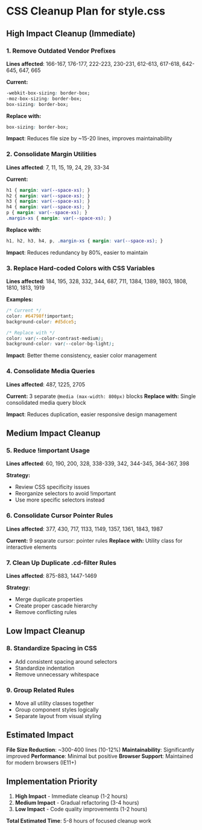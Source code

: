 # CSS Cleanup Plan for style.css

## High Impact Cleanup (Immediate)

### 1. Remove Outdated Vendor Prefixes
**Lines affected**: 166-167, 176-177, 222-223, 230-231, 612-613, 617-618, 642-645, 647, 665

**Current:**
```css
-webkit-box-sizing: border-box;
-moz-box-sizing: border-box;
box-sizing: border-box;
```

**Replace with:**
```css
box-sizing: border-box;
```

**Impact**: Reduces file size by ~15-20 lines, improves maintainability

### 2. Consolidate Margin Utilities
**Lines affected**: 7, 11, 15, 19, 24, 29, 33-34

**Current:**
```css
h1 { margin: var(--space-xs); }
h2 { margin: var(--space-xs); }
h3 { margin: var(--space-xs); }
h4 { margin: var(--space-xs); }
p { margin: var(--space-xs); }
.margin-xs { margin: var(--space-xs); }
```

**Replace with:**
```css
h1, h2, h3, h4, p, .margin-xs { margin: var(--space-xs); }
```

**Impact**: Reduces redundancy by 80%, easier to maintain

### 3. Replace Hard-coded Colors with CSS Variables
**Lines affected**: 184, 195, 328, 332, 344, 687, 711, 1384, 1389, 1803, 1808, 1810, 1813, 1919

**Examples:**
```css
/* Current */
color: #64798f!important;
background-color: #d5dce5;

/* Replace with */
color: var(--color-contrast-medium);
background-color: var(--color-bg-light);
```

**Impact**: Better theme consistency, easier color management

### 4. Consolidate Media Queries
**Lines affected**: 487, 1225, 2705

**Current:** 3 separate `@media (max-width: 800px)` blocks
**Replace with:** Single consolidated media query block

**Impact**: Reduces duplication, easier responsive design management

## Medium Impact Cleanup

### 5. Reduce !important Usage
**Lines affected**: 60, 190, 200, 328, 338-339, 342, 344-345, 364-367, 398

**Strategy:**
- Review CSS specificity issues
- Reorganize selectors to avoid !important
- Use more specific selectors instead

### 6. Consolidate Cursor Pointer Rules
**Lines affected**: 377, 430, 717, 1133, 1149, 1357, 1361, 1843, 1987

**Current:** 9 separate cursor: pointer rules
**Replace with:** Utility class for interactive elements

### 7. Clean Up Duplicate .cd-filter Rules
**Lines affected**: 875-883, 1447-1469

**Strategy:**
- Merge duplicate properties
- Create proper cascade hierarchy
- Remove conflicting rules

## Low Impact Cleanup

### 8. Standardize Spacing in CSS
- Add consistent spacing around selectors
- Standardize indentation
- Remove unnecessary whitespace

### 9. Group Related Rules
- Move all utility classes together
- Group component styles logically
- Separate layout from visual styling

## Estimated Impact

**File Size Reduction**: ~300-400 lines (10-12%)
**Maintainability**: Significantly improved
**Performance**: Minimal but positive
**Browser Support**: Maintained for modern browsers (IE11+)

## Implementation Priority

1. **High Impact** - Immediate cleanup (1-2 hours)
2. **Medium Impact** - Gradual refactoring (3-4 hours)
3. **Low Impact** - Code quality improvements (1-2 hours)

**Total Estimated Time**: 5-8 hours of focused cleanup work
